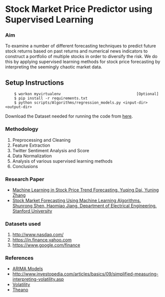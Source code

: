 # Stock Market Price Predictor using Supervised Learning

### Aim
To examine a number of different forecasting techniques to predict future stock returns based on past returns and numerical news indicators to construct a portfolio of multiple stocks in order to diversify the risk. We do this by applying supervised learning methods for stock price forecasting by interpreting the seemingly chaotic market data.

## Setup Instructions
```
    $ workon myvirtualenv                                  [Optional]
    $ pip install -r requirements.txt
    $ python scripts/Algorithms/regression_models.py <input-dir> <output-dir>
```

Download the Dataset needed for running the code from [here](https://drive.google.com/open?id=0B2lCmt16L_r3SUtrTjBlRHk3d1E).


### Methodology 
1. Preprocessing and Cleaning
2. Feature Extraction
3. Twitter Sentiment Analysis and Score
4. Data Normalization
5. Analysis of various supervised learning methods
6. Conclusions

### Research Paper
- [Machine Learning in Stock Price Trend Forecasting. Yuqing Dai, Yuning Zhang](http://cs229.stanford.edu/proj2013/DaiZhang-MachineLearningInStockPriceTrendForecasting.pdf)
- [Stock Market Forecasting Using Machine Learning Algorithms. Shunrong Shen, Haomiao Jiang. Department of Electrical Engineering. Stanford University](http://cs229.stanford.edu/proj2012/ShenJiangZhang-StockMarketForecastingusingMachineLearningAlgorithms.pdf)


### Datasets used
1. http://www.nasdaq.com/
2. https://in.finance.yahoo.com
3. https://www.google.com/finance



### References
- [ARIMA Models](http://people.duke.edu/~rnau/411arim.htm)
- http://www.investopedia.com/articles/basics/09/simplified-measuring-interpreting-volatility.asp
- [Volatility](http://www.stock-options-made-easy.com/volatility-index.html)
- [Theano](http://deeplearning.net/software/theano/)
